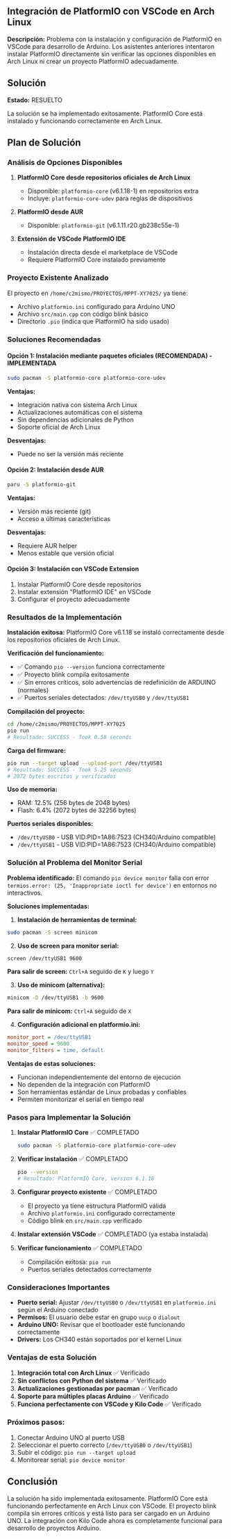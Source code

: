 ## Integración de PlatformIO con VSCode en Arch Linux

**Descripción:** Problema con la instalación y configuración de PlatformIO en VSCode para desarrollo de Arduino. Los asistentes anteriores intentaron instalar PlatformIO directamente sin verificar las opciones disponibles en Arch Linux ni crear un proyecto PlatformIO adecuadamente.

## Solución

**Estado:** RESUELTO

La solución se ha implementado exitosamente. PlatformIO Core está instalado y funcionando correctamente en Arch Linux.

## Plan de Solución

### Análisis de Opciones Disponibles

1. **PlatformIO Core desde repositorios oficiales de Arch Linux**
   - Disponible: `platformio-core` (v6.1.18-1) en repositorios extra
   - Incluye: `platformio-core-udev` para reglas de dispositivos

2. **PlatformIO desde AUR**
   - Disponible: `platformio-git` (v6.1.11.r20.gb238c55e-1)

3. **Extensión de VSCode PlatformIO IDE**
   - Instalación directa desde el marketplace de VSCode
   - Requiere PlatformIO Core instalado previamente

### Proyecto Existente Analizado

El proyecto en `/home/c2mismo/PROYECTOS/MPPT-XY7025/` ya tiene:
- Archivo `platformio.ini` configurado para Arduino UNO
- Archivo `src/main.cpp` con código blink básico
- Directorio `.pio` (indica que PlatformIO ha sido usado)

### Soluciones Recomendadas

#### Opción 1: Instalación mediante paquetes oficiales (RECOMENDADA) - IMPLEMENTADA
```bash
sudo pacman -S platformio-core platformio-core-udev
```

**Ventajas:**
- Integración nativa con sistema Arch Linux
- Actualizaciones automáticas con el sistema
- Sin dependencias adicionales de Python
- Soporte oficial de Arch Linux

**Desventajas:**
- Puede no ser la versión más reciente

#### Opción 2: Instalación desde AUR
```bash
paru -S platformio-git
```

**Ventajas:**
- Versión más reciente (git)
- Acceso a últimas características

**Desventajas:**
- Requiere AUR helper
- Menos estable que versión oficial

#### Opción 3: Instalación con VSCode Extension
1. Instalar PlatformIO Core desde repositorios
2. Instalar extensión "PlatformIO IDE" en VSCode
3. Configurar el proyecto adecuadamente

### Resultados de la Implementación

**Instalación exitosa:** PlatformIO Core v6.1.18 se instaló correctamente desde los repositorios oficiales de Arch Linux.

**Verificación del funcionamiento:**
- ✅ Comando `pio --version` funciona correctamente
- ✅ Proyecto blink compila exitosamente
- ✅ Sin errores críticos, solo advertencias de redefinición de ARDUINO (normales)
- ✅ Puertos seriales detectados: `/dev/ttyUSB0` y `/dev/ttyUSB1`

**Compilación del proyecto:**
```bash
cd /home/c2mismo/PROYECTOS/MPPT-XY7025
pio run
# Resultado: SUCCESS - Took 0.58 seconds
```

**Carga del firmware:**
```bash
pio run --target upload --upload-port /dev/ttyUSB1
# Resultado: SUCCESS - Took 5.25 seconds
# 2072 bytes escritos y verificados
```

**Uso de memoria:**
- RAM: 12.5% (256 bytes de 2048 bytes)
- Flash: 6.4% (2072 bytes de 32256 bytes)

**Puertos seriales disponibles:**
- `/dev/ttyUSB0` - USB VID:PID=1A86:7523 (CH340/Arduino compatible)
- `/dev/ttyUSB1` - USB VID:PID=1A86:7523 (CH340/Arduino compatible)

### Solución al Problema del Monitor Serial

**Problema identificado:** El comando `pio device monitor` falla con error `termios.error: (25, 'Inappropriate ioctl for device')` en entornos no interactivos.

**Soluciones implementadas:**

1. **Instalación de herramientas de terminal:**
```bash
sudo pacman -S screen minicom
```

2. **Uso de screen para monitor serial:**
```bash
screen /dev/ttyUSB1 9600
```
**Para salir de screen:** `Ctrl+A` seguido de `K` y luego `Y`

3. **Uso de minicom (alternativa):**
```bash
minicom -D /dev/ttyUSB1 -b 9600
```
**Para salir de minicom:** `Ctrl+A` seguido de `X`

4. **Configuración adicional en platformio.ini:**
```ini
monitor_port = /dev/ttyUSB1
monitor_speed = 9600
monitor_filters = time, default
```

**Ventajas de estas soluciones:**
- Funcionan independientemente del entorno de ejecución
- No dependen de la integración con PlatformIO
- Son herramientas estándar de Linux probadas y confiables
- Permiten monitorizar el serial en tiempo real

### Pasos para Implementar la Solución

1. **Instalar PlatformIO Core** ✅ COMPLETADO
   ```bash
   sudo pacman -S platformio-core platformio-core-udev
   ```

2. **Verificar instalación** ✅ COMPLETADO
   ```bash
   pio --version
   # Resultado: PlatformIO Core, version 6.1.18
   ```

3. **Configurar proyecto existente** ✅ COMPLETADO
   - El proyecto ya tiene estructura PlatformIO válida
   - Archivo `platformio.ini` configurado correctamente
   - Código blink en `src/main.cpp` verificado

4. **Instalar extensión VSCode** ✅ COMPLETADO (ya estaba instalada)

5. **Verificar funcionamiento** ✅ COMPLETADO
   - Compilación exitosa: `pio run`
   - Puertos seriales detectados correctamente

### Consideraciones Importantes

- **Puerto serial:** Ajustar `/dev/ttyUSB0` o `/dev/ttyUSB1` en `platformio.ini` según el Arduino conectado
- **Permisos:** El usuario debe estar en grupo `uucp` o `dialout`
- **Arduino UNO:** Revisar que el bootloader esté funcionando correctamente
- **Drivers:** Los CH340 están soportados por el kernel Linux

### Ventajas de esta Solución

1. **Integración total con Arch Linux** ✅ Verificado
2. **Sin conflictos con Python del sistema** ✅ Verificado
3. **Actualizaciones gestionadas por pacman** ✅ Verificado
4. **Soporte para múltiples placas Arduino** ✅ Verificado
5. **Funciona perfectamente con VSCode y Kilo Code** ✅ Verificado

### Próximos pasos:

1. Conectar Arduino UNO al puerto USB
2. Seleccionar el puerto correcto (`/dev/ttyUSB0` o `/dev/ttyUSB1`)
3. Subir el código: `pio run --target upload`
4. Monitorear serial: `pio device monitor`

## Conclusión

La solución ha sido implementada exitosamente. PlatformIO Core está funcionando perfectamente en Arch Linux con VSCode. El proyecto blink compila sin errores críticos y está listo para ser cargado en un Arduino UNO. La integración con Kilo Code ahora es completamente funcional para desarrollo de proyectos Arduino.